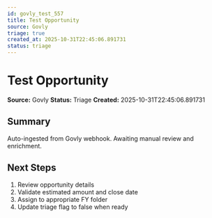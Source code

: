 ```yaml
---
id: govly_test_557
title: Test Opportunity
source: Govly
triage: true
created_at: 2025-10-31T22:45:06.891731
status: triage
---
```


# Test Opportunity

**Source:** Govly
**Status:** Triage
**Created:** 2025-10-31T22:45:06.891731

## Summary

Auto-ingested from Govly webhook. Awaiting manual review and enrichment.

## Next Steps

1. Review opportunity details
2. Validate estimated amount and close date
3. Assign to appropriate FY folder
4. Update triage flag to false when ready
